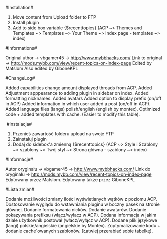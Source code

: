 #Installation#

1. Move content from Upload folder to FTP
2. Install plugin
3. Add to side box variable {$recenttopics} (ACP ~> Themes and Templates ~> Templates ~> Your Theme ~> Index page - templates ~> index)


#Informations#

Original uthor -> vbgamer45 -> http://www.mybbhacks.com/ 
Link to original -> http://mods.mybb.com/view/recent-topics-on-index-page
Edited by Matslom
Also edited by GiboneKPL


#ChangeLog#

Added capabilities change amount displayed threads from ACP.
Added Adjustment apppearance to adding plugin in sidebar on index.
Added formatting nicknames.
Added avatars
Added option to display prefix (on/off in ACP)
Added information in which user added a post (on/off in ACP).
Added language files (langs) polish/english (english by montex).
Optimized code + added templates with cache. (Easier to modify this table).


﻿
#Instalacja#

1. Przenieś zawartość folderu upload na swoje FTP
2. Zainstaluj plugin
3. Dodaj do sidebox'a zmienną {$recenttopics} (ACP ~> Style i Szablony ~> szablony ~> Twój styl ~> Strona główna - szablony ~> index)


#Informacje#

Autor oryginału -> vbgamer45 -> http://www.mybbhacks.com/ 
Link do oryginału -> http://mods.mybb.com/view/recent-topics-on-index-page
Edytowany przez Matslom.
Edytowany także przez GiboneKPL


#Lista zmian#

Dodanie możliwości zmiany ilości wyświetlanych wątków z poziomu ACP.
Dostosowanie wyglądu do wstawniania pluginu w boczny pasek na stronie głównej.
Dodanie formatowania nicków.
Dodanie awatarów.
Dodanie pokazywania prefiksu (włącz/wyłacz w ACP).
Dodana informacja w jakim dziale użytkownik postował (włacz/wyłącz w ACP).
Dodane plik językowe (langi) polskie/angielskie (angielskie by Montex).
Zoptymalizowanie kodu + dodanie cache`owanych szablonów. (Łatwiej przerabiać sobie tabelkę).
